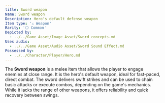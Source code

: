 ```yaml
---
title: Sword weapon
Name: Sword weapon
Description: Hero's default defense weapon
Item type: '⚔️ Weapon'
Rarity: '⚪ Common'
Depicted by:
  - ../../Game Asset/Image Asset/Sword concepts.md
Uses audio:
  - ../../Game Asset/Audio Asset/Sword Sound Effect.md
Possessed by:
  - ../../Character/Player/Hero.md
---
```


The **Sword weapon** is a melee item that allows the player to engage enemies at close range. It is the hero's default weapon, ideal for fast-paced, direct combat. The sword delivers swift strikes and can be used to chain basic attacks or execute combos, depending on the game's mechanics. While it lacks the range of other weapons, it offers reliability and quick recovery between swings.